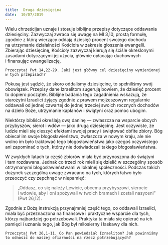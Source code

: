 ```yaml
---
title:  Druga dziesięcina
date:  10/07/2019
---
```


Wielu chrześcijan uznaje i stosuje biblijne przepisy dotyczące oddawania dziesięciny. Zazwyczaj zwraca się uwagę na Ml 3,10, prostą formułę, zgodnie z którą wierzący oddają dziesięć procent swojego dochodu na utrzymanie działalności Kościoła w zakresie głoszenia ewangelii. Zbierając dziesięcinę, Kościoły zazwyczaj kierują się ściśle określonymi zasadami dotyczącymi jej użycia, głównie opłacając duchownych i finansując ewangelizację.

`Przeczytaj Pwt 14,22-29. Jaki jest główny cel dziesięciny wymienionej w tych przepisach?`

Pokusą jest sądzić, że skoro oddaliśmy dziesięcinę, to spełniliśmy swój obowiązek. Przepisy dane Izraelitom sugerują bowiem, że dziesięć procent to dopiero początek. Biblijne badania tego zagadnienia wskazują, że starożytni Izraelici żyjący zgodnie z prawem mojżeszowym regularnie oddawali od jednej czwartej do jednej trzeciej swoich rocznych dochodów na dzieło Boże, utrzymanie kapłanów i świątyni oraz pomoc ubogim.

Niektórzy bibliści określają ową daninę — zwłaszcza na wsparcie obcych przybyszów, sierot i wdów — jako drugą dziesięcinę. Jest oczywiste, że ludzie mieli się cieszyć efektami swojej pracy i świętować obfite zbiory. Bóg obiecał im swoje błogosławieństwo, zwłaszcza w nowym kraju, ale nie wolno im było traktować tego błogosławieństwa jako czegoś oczywistego ani zapominać o tych, którzy nie doświadczali takiego błogosławieństwa.

W zwykłych latach ta część zbiorów miała być przynoszona do świątyni i tam rozdawana. Jednak co trzeci rok mieli się dzielić w szczególny sposób otrzymanymi błogosławieństwami w lokalnej społeczności. Podczas takich dożynek szczególną uwagę zwracano na tych, których łatwo było przeoczyć czy zepchnąć w niepamięć:

> <p></p>
> „Oddasz, co się należy Lewicie, obcemu przybyszowi, sierocie i wdowie, aby i oni spożywali w twoich bramach i zostali nasyceni” (Pwt 26,12).

Zgodnie z Bożą instrukcją przynajmniej część tego, co oddawali Izraelici, miała być przeznaczona na finansowe i praktyczne wsparcie dla tych, którzy najbardziej go potrzebowali. Praktyka ta miała się opierać na ich pamięci i uznaniu tego, jak Bóg był miłosierny i łaskawy dla nich.

`Przeczytaj Pwt 26,1-11. Co Pan powiedział Izraelitom? Jak powinniśmy to odnosić do naszej ofiarności na rzecz potrzebujących?`